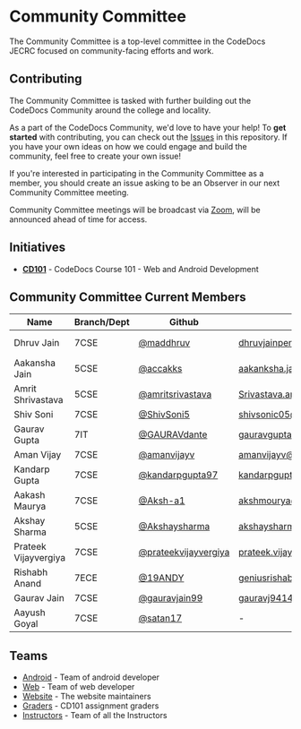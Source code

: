 # Community Committee

The Community Committee is a top-level committee in the CodeDocs JECRC focused on community-facing efforts and work.

## Contributing

The Community Committee is tasked with further building out the CodeDocs Community around the college and locality.

As a part of the CodeDocs Community, we'd love to have your help! To **get started** with contributing, you can check out the [Issues](https://github.com/nodejs/community-committee/issues) in this repository. If you have your own ideas on how we could engage and build the community, feel free to create your own issue!

If you're interested in participating in the Community Committee as a member, you should create an issue asking to be an Observer in our next Community Committee meeting.

Community Committee meetings will be broadcast via [Zoom](zoom.us), will be announced ahead of time for access.

## Initiatives

- [**CD101**](http://cd101.codedocs.org) - CodeDocs Course 101 - Web and Android Development

## Community Committee Current Members

| Name | Branch/Dept | Github | Email | Designation |
| ----- | ------ | ----- | ----- | ----- |
| Dhruv Jain | 7CSE | [@maddhruv](https://github.com/maddhruv) | [dhruvjainpenny@gmail.com](mailto:dhruvjainpenny@gmail.com) | CommComm Director | 
| Aakansha Jain | 5CSE | [@accakks](https://github.com/accakks) | [aakanksha.jain8@gmail.com](mailto:aakanksha.jain8@gmail.com) | CommComm Chair |
| Amrit Shrivastava | 5CSE | [@amritsrivastava](https://github.com/amritsrivastava) | [Srivastava.amrit1999@gmail.com](mailto:Srivastava.amrit1999@gmail.com) | CommComm Co-Chair |
| Shiv Soni  | 7CSE | [@ShivSoni5](https://github.com/ShivSoni5)| [shivsonic05@gmail.com](mailto:shivsonic05@gmail.com) | Emeritus |
| Gaurav Gupta  | 7IT | [@GAURAVdante](https://github.com/GAURAVdante)| [gauravguptahappy97@gmail.com](mailto:gauravguptahappy97@gmail.com) | Emeritus |
| Aman Vijay | 7CSE | [@amanvijayv](https://github.com/amanvijayv) | [amanvijayv@gmail.com](mailto:amanvijayv@gmail.com) | Emeritus |
| Kandarp Gupta | 7CSE | [@kandarpgupta97](https://github.com/kandarpgupta97) | [kandarpgupta97@gmail.com](mailto:kandarpgupta97@gmail.com) | Emeritus |
| Aakash Maurya | 7CSE | [@Aksh-a1](https://github.com/Aksh-a1) | [akshmourya@gmail.com](mailto:akshmourya@gmail.com) | Emeritus |
| Akshay Sharma | 5CSE | [@Akshaysharma](https://github.com/akshaysharma2277) | [akshaysharma2277@gmail.com](mailto:akshaysharma2277@gmail.com) | Emeritus |
| Prateek Vijayvergiya| 7CSE | [@prateekvijayvergiya](https://github.com/prateekvijayvergiya) | [prateek.vijayudr27@gmail.com](mailto:prateek.vijayudr27@gmail.com) | Emeritus |
| Rishabh Anand | 7ECE | [@19ANDY](https://github.com/19ANDY)| [geniusrishabhanand@gmail.com](mailto:geniusrishabhanand@gmail.com)| Emeritus |
| Gaurav Jain | 7CSE | [@gauravjain99](https://github.com/gauravjain99) | [gauravj9414@gmail.com](mailto:gauravj9414@gmail.com) | Emeritus |
| Aayush Goyal | 7CSE | [@satan17](https://github.com/satan17) | - | Emeritus |

## Teams

- [Android](https://github.com/orgs/CodeDocsJECRC/teams/android) - Team of android developer
- [Web](https://github.com/orgs/CodeDocsJECRC/teams/web) - Team of web developer
- [Website](https://github.com/orgs/CodeDocsJECRC/teams/website) - The website maintainers
- [Graders](https://github.com/orgs/CodeDocsJECRC/teams/graders) - CD101 assignment graders
- [Instructors](https://github.com/orgs/CodeDocsJECRC/teams/instructors) - Team of all the Instructors
